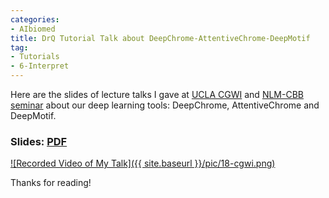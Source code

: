 ```yaml
---
categories:
- AIbiomed
title: DrQ Tutorial Talk about DeepChrome-AttentiveChrome-DeepMotif
tag:
- Tutorials 
- 6-Interpret
---
```

Here are the slides of lecture talks I gave at [UCLA CGWI](http://computationalgenomics.bioinformatics.ucla.edu/programs/2018-cgwi/2018-cgwi-schedule/) and [NLM-CBB seminar](https://www.ncbi.nlm.nih.gov/CBBresearch/Seminar/) about our deep learning tools: DeepChrome, AttentiveChrome and DeepMotif.


### Slides: [PDF]({{site.baseurl}}/talk/20180229-deep-uclaCGWI-ncbiCBB.pdf) 



[![Recorded Video of My Talk]({{ site.baseurl }}/pic/18-cgwi.png)](https://www.youtube.com/watch?v=vz1bZICCNtU&t=1419s)




Thanks for reading!
